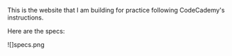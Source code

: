 This is the website that I am building for practice following CodeCademy's instructions.

Here are the specs:

![]specs.png
